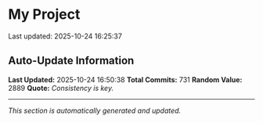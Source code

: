 # My Project


Last updated: 2025-10-24 16:25:37


































































































































































































































































































































































































































































































































































































































































































































































































































































































































































































































































































































































## Auto-Update Information

**Last Updated:** 2025-10-24 16:50:38
**Total Commits:** 731
**Random Value:** 2889
**Quote:** _Consistency is key._

---
_This section is automatically generated and updated._